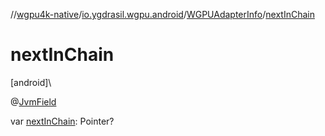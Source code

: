 //[wgpu4k-native](../../../index.md)/[io.ygdrasil.wgpu.android](../index.md)/[WGPUAdapterInfo](index.md)/[nextInChain](next-in-chain.md)

# nextInChain

[android]\

@[JvmField](https://kotlinlang.org/api/core/kotlin-stdlib/kotlin.jvm/-jvm-field/index.html)

var [nextInChain](next-in-chain.md): Pointer?